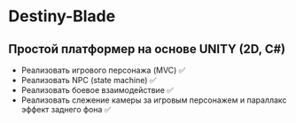 # Destiny-Blade

## Простой платформер на основе UNITY (2D, C#)

* Реализовать игрового персонажа (MVC) ✅
* Реализовать NPC (state machine) ✅
* Реализовать боевое взаимодействие ✅
* Реализовать слежение камеры за игровым персонажем и параллакс эффект заднего фона ✅
